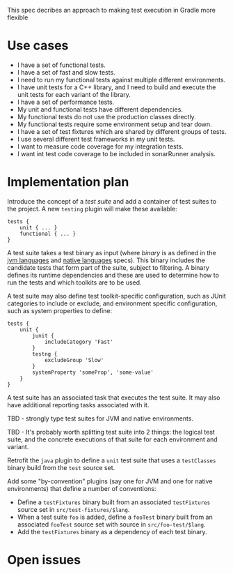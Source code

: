
This spec decribes an approach to making test execution in Gradle more flexible

# Use cases

- I have a set of functional tests.
- I have a set of fast and slow tests.
- I need to run my functional tests against multiple different environments.
- I have unit tests for a C++ library, and I need to build and execute the unit tests for each variant of the library.
- I have a set of performance tests.
- My unit and functional tests have different dependencies.
- My functional tests do not use the production classes directly.
- My functional tests require some environment setup and tear down.
- I have a set of test fixtures which are shared by different groups of tests.
- I use several different test frameworks in my unit tests.
- I want to measure code coverage for my integration tests.
- I want int test code coverage to be included in sonarRunner analysis.

# Implementation plan

Introduce the concept of a _test suite_ and add a container of test suites to the project. A new `testing` plugin
will make these available:

    tests {
        unit { ... }
        functional { ... }
    }

A test suite takes a test binary as input (where _binary_ is as defined in the [jvm languages](building-multiple-outputs-from-jvm-languages.md)
and [native languages](continuous-delivery-for-c-plus-plus.md) specs). This binary includes the candidate tests that form
part of the suite, subject to filtering. A binary defines its runtime dependencies and these are used to determine how to
run the tests and which toolkits are to be used.

A test suite may also define test toolkit-specific configuration, such as JUnit categories to include or exclude, and
environment specific configuration, such as system properties to define:

    tests {
        unit {
            junit {
                includeCategory 'Fast'
            }
            testng {
                excludeGroup 'Slow'
            }
            systemProperty 'someProp', 'some-value'
        }
    }

A test suite has an associated task that executes the test suite. It may also have additional reporting tasks associated
with it.

TBD - strongly type test suites for JVM and native environments.

TBD - It's probably worth splitting test suite into 2 things: the logical test suite, and the concrete executions of that
suite for each environment and variant.

Retrofit the `java` plugin to define a `unit` test suite that uses a `testClasses` binary build from the `test` source set.

Add some "by-convention" plugins (say one for JVM and one for native environments) that define a number of conventions:

- Define a `testFixtures` binary built from an associated `testFixtures` source set in `src/test-fixtures/$lang`.
- When a test suite `foo` is added, define a `fooTest` binary built from an associated `fooTest` source set with source in `src/foo-test/$lang`.
- Add the `testFixtures` binary as a dependency of each test binary.


# Open issues
